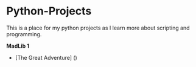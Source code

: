 # Python-Projects
This is a place for my python projects as I learn more about scripting and programming.

<b>MadLib 1</b>
  - [The Great Adventure] ()
